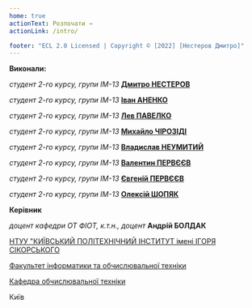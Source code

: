 ```yaml
---
home: true
actionText: Розпочати →
actionLink: /intro/

footer: "ECL 2.0 Licensed | Copyright © [2022] [Нестеров Дмитро]"
---
```


**Виконали:**

_студент 2-го курсу, групи ІМ-13_<span padding-right:5em></span> **[Дмитро НЕСТЕРОВ](https://t.me/D_im0N)**

_студент 2-го курсу, групи ІМ-13_<span padding-right:5em></span> **[Іван АНЕНКО](https://t.me/ivan_anenko)**

_студент 2-го курсу, групи ІМ-13_<span padding-right:5em></span> **[Лев ПАВЕЛКО](https://t.me/imLewel)**

_студент 2-го курсу, групи ІМ-13_<span padding-right:5em></span> **[Михайло ЧІРОЗІДІ](https://t.me/poor_boy)**

_студент 2-го курсу, групи ІМ-13_<span padding-right:5em></span> **[Владислав НЕУМИТИЙ](https://t.me/Snare295)**

_студент 2-го курсу, групи ІМ-13_<span padding-right:5em></span> **[Валентин ПЕРВЄЄВ](https://t.me/nolove_valik)**

_студент 2-го курсу, групи ІМ-13_<span padding-right:5em></span> **[Євгеній ПЕРВЄЄВ](https://t.me/Ch_Bronsonn)**

_студент 2-го курсу, групи ІМ-13_<span padding-right:5em></span> **[Олексій ШОПЯК](https://t.me/alex_shopiak)**


**Керівник**

_доцент кафедри ОТ ФІОТ, к.т.н., доцент_<span padding-right:5em></span> **Андрій БОЛДАК**

[НТУУ "КИЇВСЬКИЙ ПОЛІТЕХНІЧНИЙ ІНСТИТУТ імені ІГОРЯ СІКОРСЬКОГО](https://kpi.ua/)

[Факультет інформатики та обчислювальної техніки](https://fiot.kpi.ua/)

[Кафедра обчислювальної техніки](https://comsys.kpi.ua/)

Київ
